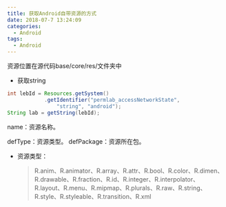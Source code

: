 ```yaml
---
title: 获取Android自带资源的方式
date: 2018-07-7 13:24:09
categories:
  - Android
tags:
  - Android
---
```



资源位置在源代码base/core/res/文件夹中

* 获取string

```java
int lebId = Resources.getSystem()
            .getIdentifier("permlab_accessNetworkState", 
                "string", "android");
String lab = getString(lebId);
```
name：资源名称。

defType：资源类型。
defPackage：资源所在包。

* 资源类型：

  > R.anim、R.animator、R.array、R.attr、R.bool、R.color、R.dimen、R.drawable、R.fraction、R.id、R.integer、R.interpolator、R.layout、R.menu、R.mipmap、R.plurals、R.raw、R.string、R.style、R.styleable、R.transition、R.xml